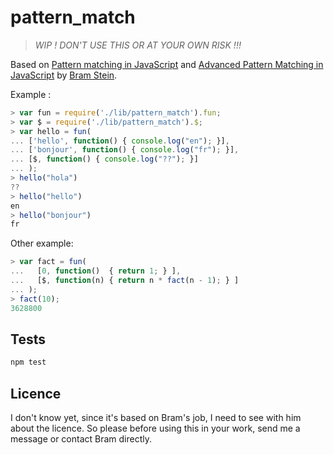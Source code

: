 # pattern_match

> *WIP ! DON'T USE THIS OR AT YOUR OWN RISK !!!*

Based on [Pattern matching in JavaScript](https://www.bramstein.com/writing/pattern-matching.html<Paste>) and [Advanced Pattern Matching in JavaScript](https://www.bramstein.com/writing/advanced-pattern-matching.html) by [Bram Stein](https://www.bramstein.com/).

Example :

```js
> var fun = require('./lib/pattern_match').fun;
> var $ = require('./lib/pattern_match').$;
> var hello = fun(
... ['hello', function() { console.log("en"); }],
... ['bonjour', function() { console.log("fr"); }],
... [$, function() { console.log("??"); }]
... );
> hello("hola")
??
> hello("hello")
en
> hello("bonjour")
fr
```

Other example:

```js
> var fact = fun(
...   [0, function()  { return 1; } ],
...   [$, function(n) { return n * fact(n - 1); } ]
... );
> fact(10);
3628800
```

## Tests

```sh
npm test
```

## Licence

I don't know yet, since it's based on Bram's job, I need to see with him about the licence. So please before using this in your work, send me a message or contact Bram directly.

